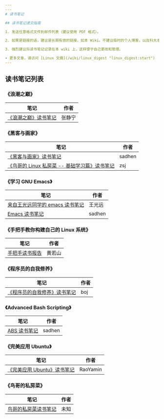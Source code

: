 ```yaml
---
---
# 读书笔记

## 读书笔记递交指南

1. 发送任意格式文件到邮件列表（建议使用 PDF 格式）。

2. 如果是链接的话，建议是长期有效的链接，如本 Wiki。不建议临时的个人博客，以及科大本科生的 FTP。

3. 强烈建议将读书笔记记录在本 wiki 上，这样便于自己更改和管理。

- 更多文章，请访问 [Linux 文摘](/wiki/linux_digest "linux_digest:start")
---
```


## 读书笔记列表

### 《浪潮之巅》

| 笔记                                                                            | 作者   |
| ------------------------------------------------------------------------------- | ------ |
| [《浪潮之巅》读书笔记](https://jenny42.com/?p=108 "https://jenny42.com/?p=108") | 张静宁 |

### 《黑客与画家》

| 笔记                                                                                                                                                                               | 作者   |
| ---------------------------------------------------------------------------------------------------------------------------------------------------------------------------------- | ------ |
| [《黑客与画家》读书笔记](/wiki/user/sadhen/hackers_and_painters "user:sadhen:hackers_and_painters")                                                                                | sadhen |
| [《鸟哥的 Linux 私房菜 -- 基础学习篇》读书笔记](/wiki/linux_digest/reading_notes/zsj_niao_linux_sfc_basic_readnote "linux_digest:reading_notes:zsj_niao_linux_sfc_basic_readnote") | zsj    |

### 《学习 GNU Emacs》

| 笔记                                                                                                                                                               | 作者   |
| ------------------------------------------------------------------------------------------------------------------------------------------------------------------ | ------ |
| [来自王光远同学的 emacs 读书笔记](/wiki/linux_digest/reading_notes/wang-guangyuan-emacs-read-digest "linux_digest:reading_notes:wang-guangyuan-emacs-read-digest") | 王光远 |
| [Emacs 读书笔记](/wiki/user/sadhen/emacs "user:sadhen:emacs")                                                                                                      | sadhen |

### 《手把手教你构建自己的 Linux 系统》

| 笔记                                                                                                                          | 作者   |
| ----------------------------------------------------------------------------------------------------------------------------- | ------ |
| [手把手读书报告](/wiki/linux_digest/reading_notes/ruoshan-lfs-read-notes "linux_digest:reading_notes:ruoshan-lfs-read-notes") | 黄若山 |

### 《程序员的自我修养》

| 笔记                                                                                              | 作者 |
| ------------------------------------------------------------------------------------------------- | ---- |
| [《程序员的自我修养》读书笔记](/wiki/user/boj/linkers-and-loaders "user:boj:linkers-and-loaders") | boj  |

### 《Advanced Bash Scripting》

| 笔记                                                                                                                                                                                                                                                                                        | 作者   |
| ------------------------------------------------------------------------------------------------------------------------------------------------------------------------------------------------------------------------------------------------------------------------------------------- | ------ |
| [ABS 读书笔记](https://docs.google.com/viewer?a=v&pid=forums&srcid=MTEyMTI5NjU4NzM3MTAwMzI3NTYBMDA3NDQzNTE1OTMyMTE5NTAzNjYBdHlHMW9hNTVSVmNKATQBAXYy "https://docs.google.com/viewer?a=v&pid=forums&srcid=MTEyMTI5NjU4NzM3MTAwMzI3NTYBMDA3NDQzNTE1OTMyMTE5NTAzNjYBdHlHMW9hNTVSVmNKATQBAXYy") | sadhen |

### 《完美应用 Ubuntu》

| 笔记                                                                                                                                                                                                                                                                                                       | 作者     |
| ---------------------------------------------------------------------------------------------------------------------------------------------------------------------------------------------------------------------------------------------------------------------------------------------------------- | -------- |
| [《完美应用 Ubuntu》读书笔记](https://docs.google.com/viewer?a=v&pid=forums&srcid=MTEyMTI5NjU4NzM3MTAwMzI3NTYBMDI0OTc3OTgyNDEzNDg2NzgyNTcBMHdGUXFWd09Od2dKATQBAXYy "https://docs.google.com/viewer?a=v&pid=forums&srcid=MTEyMTI5NjU4NzM3MTAwMzI3NTYBMDI0OTc3OTgyNDEzNDg2NzgyNTcBMHdGUXFWd09Od2dKATQBAXYy") | RaoYamin |

### 《鸟哥的私房菜》

| 笔记                                                                                                                                                                                                                                                                                                | 作者 |
| --------------------------------------------------------------------------------------------------------------------------------------------------------------------------------------------------------------------------------------------------------------------------------------------------- | ---- |
| [鸟哥的私房菜读书笔记](https://docs.google.com/viewer?a=v&pid=forums&srcid=MTEyMTI5NjU4NzM3MTAwMzI3NTYBMDA2NTI2MTcyOTgzMTA0ODc2MjUBOTcxTE5PUGhFNWdKATQBAXYy "https://docs.google.com/viewer?a=v&pid=forums&srcid=MTEyMTI5NjU4NzM3MTAwMzI3NTYBMDA2NTI2MTcyOTgzMTA0ODc2MjUBOTcxTE5PUGhFNWdKATQBAXYy") | 未知 |
